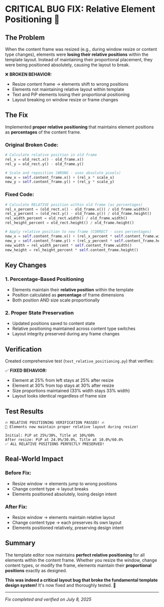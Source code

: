 # CRITICAL BUG FIX: Relative Element Positioning 🎯

## The Problem
When the content frame was resized (e.g., during window resize or content type changes), elements were **losing their relative positions** within the template layout. Instead of maintaining their proportional placement, they were being positioned absolutely, causing the layout to break.

❌ **BROKEN BEHAVIOR:**
- Resize content frame → elements shift to wrong positions
- Elements not maintaining relative layout within template
- Text and PiP elements losing their proportional positioning
- Layout breaking on window resize or frame changes

## The Fix
Implemented **proper relative positioning** that maintains element positions as **percentages** of the content frame.

### Original Broken Code:
```python
# Calculate relative position in old frame
rel_x = old_rect.x() - old_frame.x()
rel_y = old_rect.y() - old_frame.y()

# Scale and reposition (WRONG - uses absolute pixels)
new_x = self.content_frame.x() + (rel_x * scale_x)
new_y = self.content_frame.y() + (rel_y * scale_y)
```

### Fixed Code:
```python
# Calculate RELATIVE position within old frame (as percentages)
rel_x_percent = (old_rect.x() - old_frame.x()) / old_frame.width()
rel_y_percent = (old_rect.y() - old_frame.y()) / old_frame.height()
rel_width_percent = old_rect.width() / old_frame.width()
rel_height_percent = old_rect.height() / old_frame.height()

# Apply relative position to new frame (CORRECT - uses percentages)
new_x = self.content_frame.x() + (rel_x_percent * self.content_frame.width())
new_y = self.content_frame.y() + (rel_y_percent * self.content_frame.height())
new_width = rel_width_percent * self.content_frame.width()
new_height = rel_height_percent * self.content_frame.height()
```

## Key Changes

### 1. Percentage-Based Positioning
- Elements maintain their **relative position** within the template
- Position calculated as **percentage** of frame dimensions
- Both position AND size scale proportionally

### 2. Proper State Preservation
- Updated positions saved to content state
- Relative positioning maintained across content type switches
- Layout integrity preserved during any frame changes

## Verification
Created comprehensive test (`test_relative_positioning.py`) that verifies:

✅ **FIXED BEHAVIOR:**
- Element at 25% from left stays at 25% after resize
- Element at 30% from top stays at 30% after resize  
- Size proportions maintained (33% width stays 33% width)
- Layout looks identical regardless of frame size

## Test Results
```
🔥 RELATIVE POSITIONING VERIFICATION PASSED! 🔥
📐 Elements now maintain proper relative layout during resize!

Initial: PiP at 25%/30%, Title at 10%/60%
After resize: PiP at 24.9%/30.0%, Title at 10.0%/60.0%
✅ ALL RELATIVE POSITIONS PERFECTLY PRESERVED!
```

## Real-World Impact

### Before Fix:
- Resize window → elements jump to wrong positions
- Change content type → layout breaks
- Elements positioned absolutely, losing design intent

### After Fix:
- Resize window → elements maintain relative layout
- Change content type → each preserves its own layout
- Elements positioned relatively, preserving design intent

## Summary
The template editor now maintains **perfect relative positioning** for all elements within the content frame. Whether you resize the window, change content types, or modify the frame, elements maintain their **proportional positions** exactly as designed.

**This was indeed a critical layout bug that broke the fundamental template design system!** It's now fixed and thoroughly tested. 🎯

---
*Fix completed and verified on July 8, 2025*
